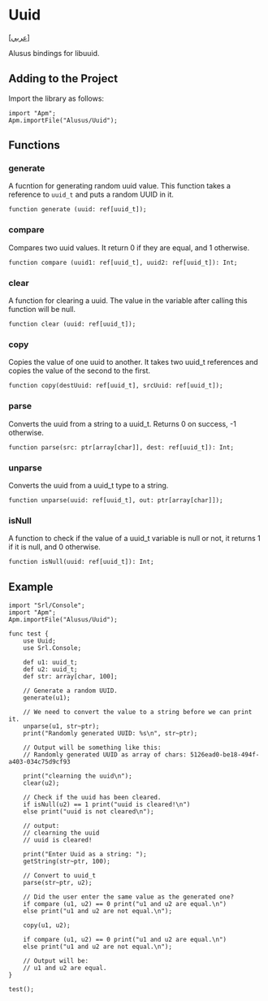 # Uuid
[[عربي]](readme.ar.md)

Alusus bindings for libuuid.

## Adding to the Project

Import the library as follows:

```
import "Apm";
Apm.importFile("Alusus/Uuid");
```

## Functions

### generate

A fucntion for generating random uuid value. This function takes a reference to `uuid_t` and puts a random UUID in it.
```
function generate (uuid: ref[uuid_t]);
```

### compare

Compares two uuid values. It return 0 if they are equal, and 1 otherwise.
```
function compare (uuid1: ref[uuid_t], uuid2: ref[uuid_t]): Int;
```

### clear

A function for clearing a uuid. The value in the variable after calling this function will be null.
```
function clear (uuid: ref[uuid_t]);
```

### copy

Copies the value of one uuid to another. It takes two uuid_t references and copies the value of the second to the first.
```
function copy(destUuid: ref[uuid_t], srcUuid: ref[uuid_t]);
```

### parse

Converts the uuid from a string to a uuid_t. Returns 0 on success, -1 otherwise.
```
function parse(src: ptr[array[char]], dest: ref[uuid_t]): Int;
```

### unparse

Converts the uuid from a uuid_t type to a string.
```
function unparse(uuid: ref[uuid_t], out: ptr[array[char]]);
```

### isNull

A function to check if the value of a uuid_t variable is null or not, it returns 1 if it is null, and 0 otherwise.
```
function isNull(uuid: ref[uuid_t]): Int;
```
 


## Example

```
import "Srl/Console";
import "Apm";
Apm.importFile("Alusus/Uuid");

func test {
    use Uuid;
    use Srl.Console;

    def u1: uuid_t;
    def u2: uuid_t;
    def str: array[char, 100];

    // Generate a random UUID.
    generate(u1);

    // We need to convert the value to a string before we can print it.
    unparse(u1, str~ptr);
    print("Randomly generated UUID: %s\n", str~ptr);

    // Output will be something like this:
    // Randomly generated UUID as array of chars: 5126ead0-be18-494f-a403-034c75d9cf93 

    print("clearning the uuid\n");
    clear(u2);

    // Check if the uuid has been cleared.
    if isNull(u2) == 1 print("uuid is cleared!\n")
    else print("uuid is not cleared\n");

    // output:
    // clearning the uuid
    // uuid is cleared!

    print("Enter Uuid as a string: ");
    getString(str~ptr, 100);

    // Convert to uuid_t
    parse(str~ptr, u2);

    // Did the user enter the same value as the generated one?
    if compare (u1, u2) == 0 print("u1 and u2 are equal.\n")
    else print("u1 and u2 are not equal.\n");

    copy(u1, u2);
    
    if compare (u1, u2) == 0 print("u1 and u2 are equal.\n")
    else print("u1 and u2 are not equal.\n");

    // Output will be:
    // u1 and u2 are equal.
}

test();
```

